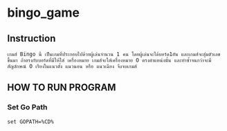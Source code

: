 # bingo_game
## Instruction
    เกมส์ Bingo นี้ เป็นเกมที่ประกอบไปด้วยผู้เล่นจำนวน 1 คน โดยผู้เล่นจะได้บอร์ด1อัน และเกมส์จะสุ่มตัวเลขขึ้นมา ถ้าตรงกับบอร์ดที่มีให้ใส่ เครื่องหมาย เกมส์จะใส่เครื่องหมาย O ตรงตำแหน่งนั้น และทำซ้ำจนกว่าจะมีสัญลักษณ์ O เรียงในแนวตั้ง แนวนอน หรือ แนวเฉียง จึงจบเกมส์


## HOW TO RUN PROGRAM
### Set Go Path
```
set GOPATH=%CD%
```
